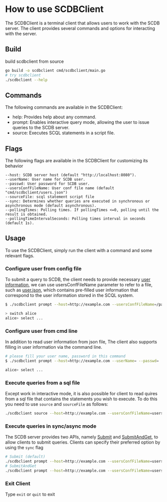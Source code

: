 # How to use SCDBClient

The SCDBClient is a terminal client that allows users to work with the SCDB server. The client provides several commands and options for interacting with the server.

## Build

build scdbclient from source

``` bash
go build -o scdbclient cmd/scdbclient/main.go
# try scdbclient
./scdbclient --help
```

## Commands

The following commands are available in the SCDBClient:

* help: Provides help about any command.
* prompt: Enables interactive query mode, allowing the user to issue queries to the SCDB server.
* source: Executes SCQL statements in a script file.

## Flags

The following flags are available in the SCDBClient for customizing its behavior

```
--host: SCDB server host (default "http://localhost:8080").
--userName: User name for SCDB user.
--passwd: User password for SCDB user.
--usersConfFileName: User conf file name (default "cmd/scdbclient/users.json")
--sourceFile: scql statement script file
--sync: Determines whether queries are executed in synchronous or asynchronous mode (default asynchronous).
--pollingTimes: Polling times. If pollingTimes <=0, polling until the result is obtained.
--pollingTimeIntervalSeconds: Polling times interval in seconds (default 1s).
```

## Usage

To use the SCDBClient, simply run the client with a command and some relevant flags.

### Configure user from config file

To submit a query to SCDB, the client needs to provide necessary [user information](../../api/scdb_api.proto), we can use usersConfFileName parameter to refer to a file, such as [user.json](users.json), which contains pre-filled user information that correspond to the user information stored in the SCQL system.

``` bash
$ ./scdbclient prompt --host=http://example.com --usersConfFileName=/path/to/user.json

> switch alice
alice> select ...
```

### Configure user from cmd line

In addition to read user information from json file, The client also supports filling in user information via the command line.

``` bash
# please fill your user name, password in this command
$ ./scdbclient prompt --host=http://example.com --userName= --passwd= 

alice> select ...
```

### Execute queries from a sql file

Except work in interactive mode, it is also possible for client to read quires from a sql file that contains the statements you wish to execute. To do this you need to use `source` and `sourceFile` as follows:

``` bash
./scdbclient source --host=http://example.com --usersConfFileName=users.json --sourceFile=/path/to/script.sql
```

### Execute queries in sync/async mode

The SCDB server provides two APIs, namely [Submit](../../docs/development/scql_api.md#submit) and [SubmitAndGet](../../docs/development/scql_api.md#submitandget), to allow clients to submit queries. Clients can specify their preferred option by using the `sync` flag

``` bash
# Submit (default)
./scdbclient prompt --host=http://example.com --usersConfFileName=users.json
# SubmitAndGet
./scdbclient prompt --host=http://example.com --usersConfFileName=users.json --sync
```

### Exit Client

Type `exit` or `quit` to exit
